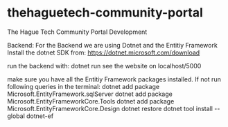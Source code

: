 # thehaguetech-community-portal
The Hague Tech Community Portal Development

Backend:
For the Backend we are using Dotnet and the Entitiy Framework
Install the dotnet SDK from: 
https://dotnet.microsoft.com/download

run the backend with: dotnet run
see the website on localhost/5000

make sure you have all the Entitiy Framework packages installed.
If not run following queries in the terminal:
dotnet add package Microsoft.EntityFramework.sqlServer
dotnet add package Microsoft.EntityFrameworkCore.Tools
dotnet add package Microsoft.EntityFrameworkCore.Design
dotnet restore
dotnet tool install --global dotnet-ef